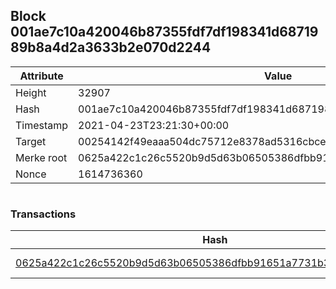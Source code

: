 ## Block 001ae7c10a420046b87355fdf7df198341d6871989b8a4d2a3633b2e070d2244

Attribute | Value
--- | ---
Height | 32907
Hash | 001ae7c10a420046b87355fdf7df198341d6871989b8a4d2a3633b2e070d2244
Timestamp | 2021-04-23T23:21:30+00:00
Target | 00254142f49eaaa504dc75712e8378ad5316cbcead634704b3734b6271167cc4
Merke root | 0625a422c1c26c5520b9d5d63b06505386dfbb91651a7731b38cd7ce3b9b74f5
Nonce | 1614736360

```

```

### Transactions

Hash | Amount
--- | ---
[0625a422c1c26c5520b9d5d63b06505386dfbb91651a7731b38cd7ce3b9b74f5](0625a422c1c26c5520b9d5d63b06505386dfbb91651a7731b38cd7ce3b9b74f5.md) | 10.00000000 SKEPTI 
